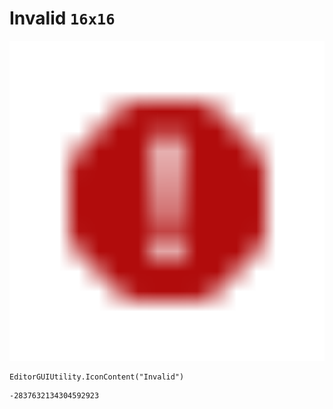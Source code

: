 # Invalid `16x16`
<img src="/img/Invalid.png" width=512 height=512>

``` CSharp
EditorGUIUtility.IconContent("Invalid")
```
```
-2837632134304592923
```
